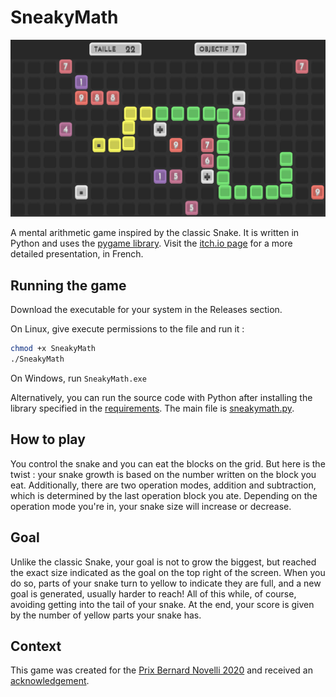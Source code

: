 # SneakyMath

![screenshot](screenshot.png)

A mental arithmetic game inspired by the classic Snake. It is written in Python and uses the [pygame library](https://github.com/pygame/pygame). Visit the [itch.io page](https://lysquid.itch.io/sneakymath) for a more detailed presentation, in French.

## Running the game

Download the executable for your system in the Releases section.

On Linux, give execute permissions to the file and run it :

```bash
chmod +x SneakyMath
./SneakyMath
```

On Windows, run `SneakyMath.exe`

Alternatively, you can run the source code with Python after installing the library specified in the [requirements](requirements.txt). The main file is [sneakymath.py](sneakymath.py).

## How to play

You control the snake and you can eat the blocks on the grid. But here is the twist : your snake growth is based on the number written on the block you eat. Additionally, there are two operation modes, addition and subtraction, which is determined by the last operation block you ate. Depending on the operation mode you're in, your snake size will increase or decrease.

## Goal

Unlike the classic Snake, your goal is not to grow the biggest, but reached the exact size indicated as the goal on the top right of the screen. When you do so, parts of your snake turn to yellow to indicate they are full, and a new goal is generated, usually harder to reach! All of this while, of course, avoiding getting into the tail of your snake. At the end, your score is given by the number of yellow parts your snake has.

## Context

This game was created for the [Prix Bernard Novelli 2020](http://www.tropheestangente.com/PBN.php) and received an [acknowledgement](http://www.tropheestangente.com/palmares_2020.php).
